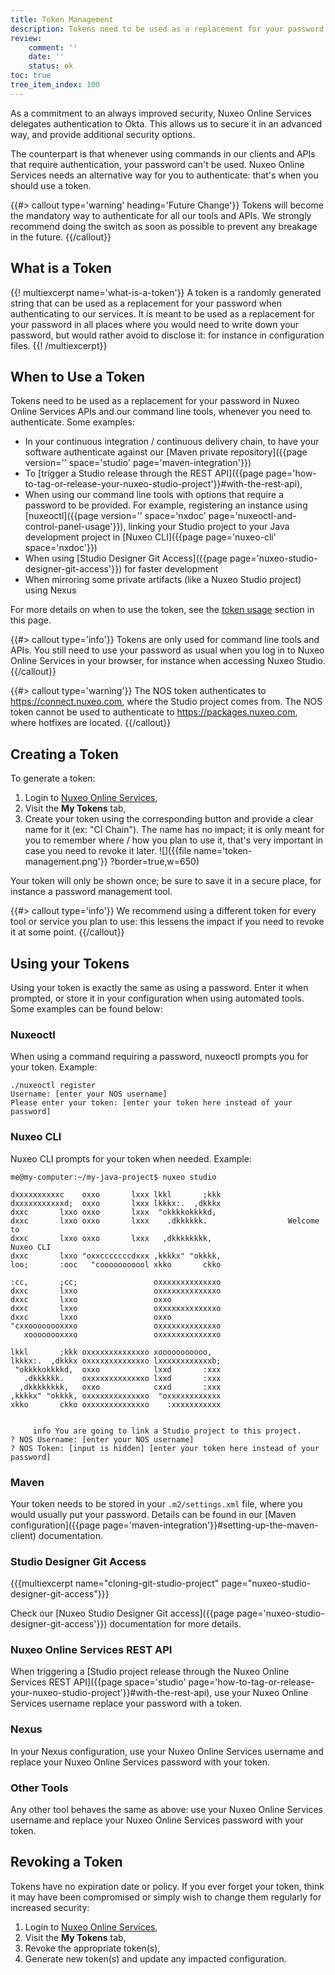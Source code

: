 ```yaml
---
title: Token Management
description: Tokens need to be used as a replacement for your password in Nuxeo Online Services APIs and our command line tools.
review:
    comment: ''
    date: ''
    status: ok
toc: true
tree_item_index: 100
---
```


As a commitment to an always improved security, Nuxeo Online Services delegates authentication to Okta. This allows us to secure it in an advanced way, and provide additional security options.

The counterpart is that whenever using commands in our clients and APIs that require authentication, your password can't be used. Nuxeo Online Services needs an alternative way for you to authenticate: that's when you should use a token.

{{#> callout type='warning' heading='Future Change'}}
Tokens will become the mandatory way to authenticate for all our tools and APIs. We strongly recommend doing the switch as soon as possible to prevent any breakage in the future.
{{/callout}}

## What is a Token

{{! multiexcerpt name='what-is-a-token'}}
A token is a randomly generated string that can be used as a replacement for your password when authenticating to our services. It is meant to be used as a replacement for your password in all places where you would need to write down your password, but would rather avoid to disclose it: for instance in configuration files.
{{! /multiexcerpt}}

## When to Use a Token

Tokens need to be used as a replacement for your password in Nuxeo Online Services APIs and our command line tools, whenever you need to authenticate. Some examples:
- In your continuous integration / continuous delivery chain, to have your software authenticate against our [Maven private repository]({{page version='' space='studio' page='maven-integration'}})
- To [trigger a Studio release through the REST API]({{page page='how-to-tag-or-release-your-nuxeo-studio-project'}}#with-the-rest-api),
- When using our command line tools with options that require a password to be provided. For example, registering an instance using [nuxeoctl]({{page version='' space='nxdoc' page='nuxeoctl-and-control-panel-usage'}}), linking your Studio project to your Java development project in [Nuxeo CLI]({{page page='nuxeo-cli' space='nxdoc'}})
- When using [Studio Designer Git Access]({{page page='nuxeo-studio-designer-git-access'}}) for faster development
- When mirroring some private artifacts (like a Nuxeo Studio project) using Nexus

For more details on when to use the token, see the <a href="#token-usage">token usage</a> section in this page.

{{#> callout type='info'}}
Tokens are only used for command line tools and APIs. You still need to use your password as usual when you log in to Nuxeo Online Services in your browser, for instance when accessing Nuxeo Studio.
{{/callout}}

{{#> callout type='warning'}}
The NOS token authenticates to https://connect.nuxeo.com, where the Studio project comes from. The NOS token cannot be used to authenticate to https://packages.nuxeo.com, where hotfixes are located.
{{/callout}}

## Creating a Token

To generate a token:
1. Login to [Nuxeo Online Services](https://connect.nuxeo.com),
1. Visit the **My Tokens** tab,
1. Create your token using the corresponding button and provide a clear name for it (ex: "CI Chain"). The name has no impact; it is only meant for you to remember where / how you plan to use it, that's very important in case you need to revoke it later.
![]({{file name='token-management.png'}} ?border=true,w=650)

Your token will only be shown once; be sure to save it in a secure place, for instance a password management tool.

{{#> callout type='info'}}
We recommend using a different token for every tool or service you plan to use: this lessens the impact if you need to revoke it at some point.
{{/callout}}

<a name="token-usage"></a>
## Using your Tokens

Using your token is exactly the same as using a password. Enter it when prompted, or store it in your configuration when using automated tools. Some examples can be found below:

### Nuxeoctl

When using a command requiring a password, nuxeoctl prompts you for your token. Example:

```
./nuxeoctl register
Username: [enter your NOS username]
Please enter your token: [enter your token here instead of your password]
```

### Nuxeo CLI

Nuxeo CLI prompts for your token when needed. Example:

```
me@my-computer:~/my-java-project$ nuxeo studio

dxxxxxxxxxxc    oxxo       lxxx lkkl       ;kkk
dxxxxxxxxxxxd;  oxxo       lxxx lkkkx:.  ,dkkkx
dxxc       lxxo oxxo       lxxx  "okkkkokkkkd,
dxxc       lxxo oxxo       lxxx    .dkkkkkk.                  Welcome to
dxxc       lxxo oxxo       lxxx   ,dkkkkkkkk,                     Nuxeo CLI
dxxc       lxxo "oxxcccccccdxxx ,kkkkx" "okkkk,
loo;       :ooc   "cooooooooool xkko       ckko

:cc,       ;cc;                 oxxxxxxxxxxxxxo
dxxc       lxxo                 oxxxxxxxxxxxxxo
dxxc       lxxo                 oxxo           
dxxc       lxxo                 oxxxxxxxxxxxxxo
dxxc       lxxo                 oxxo           
"cxxoooooooxxxo                 oxxxxxxxxxxxxxo
   xoooooooxxxo                 oxxxxxxxxxxxxxo

lkkl       ;kkk oxxxxxxxxxxxxxo xooooooooooo,  
lkkkx:.  ,dkkkx oxxxxxxxxxxxxxo lxxxxxxxxxxxxb;
 "okkkkokkkkd,  oxxo            lxxd       :xxx
   .dkkkkkk.    oxxxxxxxxxxxxxo lxxd       :xxx
  ,dkkkkkkkk,   oxxo            cxxd       :xxx
,kkkkx" "okkkk, oxxxxxxxxxxxxxo  "oxxxxxxxxxxxx
xkko       ckko oxxxxxxxxxxxxxo    :xxxxxxxxxxx


     info You are going to link a Studio project to this project.
? NOS Username: [enter your NOS username]
? NOS Token: [input is hidden] [enter your token here instead of your password]
```

### Maven

Your token needs to be stored in your `.m2/settings.xml` file, where you would usually put your password. Details can be found in our [Maven configuration]({{page page='maven-integration'}}#setting-up-the-maven-client) documentation.

### Studio Designer Git Access

{{{multiexcerpt name="cloning-git-studio-project" page="nuxeo-studio-designer-git-access"}}}

Check our [Nuxeo Studio Designer Git access]({{page page='nuxeo-studio-designer-git-access'}}) documentation for more details.

### Nuxeo Online Services REST API

When triggering a [Studio project release through the Nuxeo Online Services REST API]({{page space='studio' page='how-to-tag-or-release-your-nuxeo-studio-project'}}#with-the-rest-api), use your Nuxeo Online Services username replace your password with a token.

### Nexus

In your Nexus configuration, use your Nuxeo Online Services username and replace your Nuxeo Online Services password with your token.

### Other Tools

Any other tool behaves the same as above: use your Nuxeo Online Services username and replace your Nuxeo Online Services password with your token.

## Revoking a Token

Tokens have no expiration date or policy. If you ever forget your token, think it may have been compromised or simply wish to change them regularly for increased security:

1. Login to [Nuxeo Online Services](https://connect.nuxeo.com),
1. Visit the **My Tokens** tab,
1. Revoke the appropriate token(s),
1. Generate new token(s) and update any impacted configuration.

